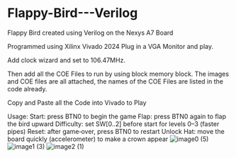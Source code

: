 # Flappy-Bird---Verilog
Flappy Bird created using Verilog on the Nexys A7 Board

Programmed using Xilinx Vivado 2024
Plug in a VGA Monitor and play.

Add clock wizard and set to 106.47MHz.

Then add all the COE Files to run by using block memory block.
The images and COE files are all attached, the names of the COE Files are listed in the code already.

Copy and Paste all the Code into Vivado to Play

Usage:
Start: press BTN0 to begin the game
Flap: press BTN0 again to flap the bird upward
Difficulty: set SW[0..2] before start for levels 0–3 (faster pipes)
Reset: after game‑over, press BTN0 to restart
Unlock Hat: move the board quickly (accelerometer) to make a crown appear
![image0 (5)](https://github.com/user-attachments/assets/824c32b9-2bb6-4b91-b8b4-44a0d037823a)
![image1 (3)](https://github.com/user-attachments/assets/3c911796-da77-4136-a1d3-66a01cc2afad)
![image2 (1)](https://github.com/user-attachments/assets/d4427f95-4025-4334-99f3-93a9b4ebb346)

